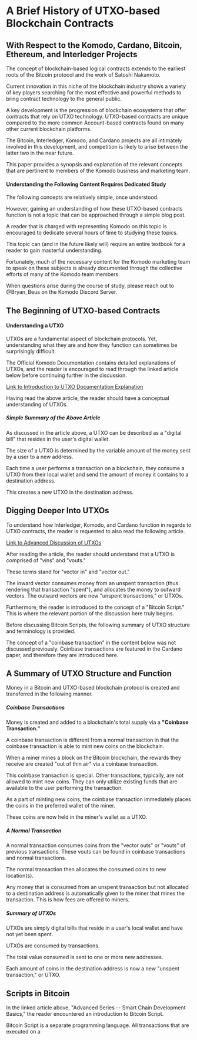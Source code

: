 # A Brief History of UTXO-based Blockchain Contracts

## With Respect to the Komodo, Cardano, Bitcoin, Ethereum, and Interledger Projects

The concept of blockchain-based logical contracts extends to the earliest roots of the Bitcoin protocol and the work of Satoshi Nakamoto.

Current innovation in this niche of the blockchain industry shows a variety of key players searching for the most effective and powerful methods to bring contract technology to the general public.

A key development is the progression of blockchain ecosystems that offer contracts that rely on UTXO technology. UTXO-based contracts are unique compared to the more common Account-based contracts found on many other current blockchain platforms.

The Bitcoin, Interledger, Komodo, and Cardano projects are all intimately involved in this development, and competition is likely to arise between the latter two in the near future.

This paper provides a synopsis and explanation of the relevant concepts that are pertinent to members of the Komodo business and marketing team.  

#### Understanding the Following Content Requires Dedicated Study

The following concepts are relatively simple, once understood. 

However, gaining an understanding of how these UTXO-based contracts function is not a topic that can be approached through a simple blog post. 

A reader that is charged with representing Komodo on this topic is encouraged to dedicate several hours of time to studying these topics. 

This topic can (and in the future likely will) require an entire textbook for a reader to gain masterful understanding. 

Fortunately, much of the necessary content for the Komodo marketing team to speak on these subjects is already documented through the collective efforts of many of the Komodo team members.

When questions arise during the course of study, please reach out to @Bryan\_Beus on the Komodo Discord Server.

## The Beginning of UTXO-based Contracts

#### Understanding a UTXO

UTXOs are a fundamental aspect of blockchain protocols. Yet, understanding what they are and how they function can sometimes be surprisingly difficult. 

The Official Komodo Documentation contains detailed explanations of UTXOs, and the reader is encouraged to read through the linked article below before continuing further in the discussion.

[Link to Introduction to UTXO Documentation Explanation](http://developers.komodoplatform.com/basic-docs/start-here/core-technology-discussions/miscellaneous.html#the-utxo-an-elusive-yet-fundamental-concept)

Having read the above article, the reader should have a conceptual understanding of UTXOs. 

##### Simple Summary of the Above Article

As discussed in the article above, a UTXO can be described as a "digital bill" that resides in the user's digital wallet.

The size of a UTXO is determined by the variable amount of the money sent by a user to a new address.

Each time a user performs a transaction on a blockchain, they consume a UTXO from their local wallet and send the amount of money it contains to a destination address.

This creates a new UTXO in the destination address.

## Digging Deeper Into UTXOs

To understand how Interledger, Komodo, and Cardano function in regards to UTXO contracts, the reader is requested to also read the following article.

[Link to Advanced Discussion of UTXOs](http://developers.komodoplatform.com/basic-docs/antara/antara-tutorials/advanced-series-1.html#formation-of-a-transaction)

After reading the article, the reader should understand that a UTXO is comprised of "vins" and "vouts." 

These terms stand for "vector in" and "vector out." 

The inward vector consumes money from an unspent transaction (thus rendering that transaction "spent"), and allocates the money to outward vectors. The outward vectors are new "unspent transactions," or UTXOs.

Furthermore, the reader is introduced to the concept of a "Bitcoin Script." This is where the relevant portion of the discussion here truly begins. 

Before discussing Bitcoin Scripts, the following summary of UTXO structure and terminology is provided. 

The concept of a "coinbase transaction" in the content below was not discussed previously. Coinbase transactions are featured in the Cardano paper, and therefore they are introduced here.

## A Summary of UTXO Structure and Function

Money in a Bitcoin and UTXO-based blockchain protocol is created and transferred in the following manner.

##### Coinbase Transactions

Money is created and added to a blockchain's total supply via a **"Coinbase Transaction."**

A coinbase transaction is different from a normal transaction in that the coinbase transaction is able to mint new coins on the blockchain. 

When a miner mines a block on the Bitcoin blockchain, the rewards they receive are created "out of thin air" via a coinbase transaction.

This coinbase transaction is special. Other transactions, typically, are not allowed to mint new coins. They can only utilize existing funds that are available to the user performing the transaction.

As a part of minting new coins, the coinbase transaction immediately places the coins in the preferred wallet of the miner.

These coins are now held in the miner's wallet as a UTXO.

##### A Normal Transaction

A normal transaction consumes coins from the "vector outs" or "vouts" of previous transactions. These vouts can be found in coinbase transactions and normal transactions. 

The normal transaction then allocates the consumed coins to new location(s).

Any money that is consumed from an unspent transaction but not allocated to a destination address is automatically given to the miner that mines the transaction. This is how fees are offered to miners.

##### Summary of UTXOs

UTXOs are simply digital bills that reside in a user's local wallet and have not yet been spent.

UTXOs are consumed by transactions. 

The total value consumed is sent to one or more new addresses. 

Each amount of coins in the destination address is now a new "unspent transaction," or UTXO.

## Scripts in Bitcoin

In the linked article above, "Advanced Series -- Smart Chain Development Basics," the reader encountered an introduction to Bitcoin Script.

Bitcoin Script is a separate programming language. All transactions that are executed on a 


